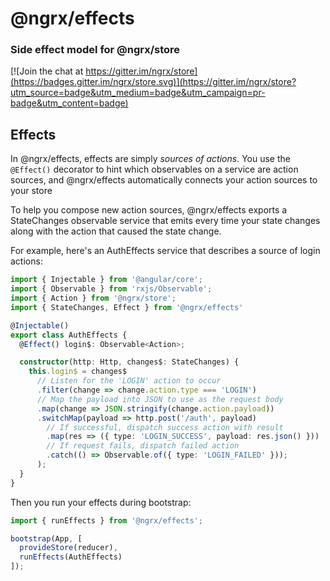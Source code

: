 # @ngrx/effects
### Side effect model for @ngrx/store
[![Join the chat at https://gitter.im/ngrx/store](https://badges.gitter.im/ngrx/store.svg)](https://gitter.im/ngrx/store?utm_source=badge&utm_medium=badge&utm_campaign=pr-badge&utm_content=badge)


## Effects
In @ngrx/effects, effects are simply _sources of actions_. You use the `@Effect()` decorator to hint which observables on a service are action sources, and @ngrx/effects automatically connects your action sources to your store

To help you compose new action sources, @ngrx/effects exports a StateChanges observable service that emits every time your state changes along with the action that caused the state change.

For example, here's an AuthEffects service that describes a source of login actions:
```ts
import { Injectable } from '@angular/core';
import { Observable } from 'rxjs/Observable';
import { Action } from '@ngrx/store';
import { StateChanges, Effect } from '@ngrx/effects'

@Injectable()
export class AuthEffects {
  @Effect() login$: Observable<Action>;

  constructor(http: Http, changes$: StateChanges) {
    this.login$ = changes$
      // Listen for the 'LOGIN' action to occur
      .filter(change => change.action.type === 'LOGIN')
      // Map the payload into JSON to use as the request body
      .map(change => JSON.stringify(change.action.payload))
      .switchMap(payload => http.post('/auth', payload)
        // If successful, dispatch success action with result
        .map(res => ({ type: 'LOGIN_SUCCESS', payload: res.json() }))
        // If request fails, dispatch failed action
        .catch(() => Observable.of({ type: 'LOGIN_FAILED' }));
      );
  }
}
```

Then you run your effects during bootstrap:
```ts
import { runEffects } from '@ngrx/effects';

bootstrap(App, [
  provideStore(reducer),
  runEffects(AuthEffects)
]);
```

